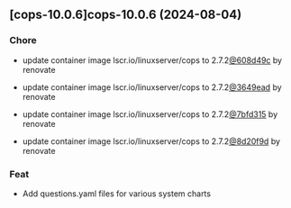 

## [cops-10.0.6]cops-10.0.6 (2024-08-04)

### Chore



- update container image lscr.io/linuxserver/cops to 2.7.2[@608d49c](https://github.com/608d49c) by renovate

- update container image lscr.io/linuxserver/cops to 2.7.2[@3649ead](https://github.com/3649ead) by renovate

- update container image lscr.io/linuxserver/cops to 2.7.2[@7bfd315](https://github.com/7bfd315) by renovate

- update container image lscr.io/linuxserver/cops to 2.7.2[@8d20f9d](https://github.com/8d20f9d) by renovate

### Feat



- Add questions.yaml files for various system charts